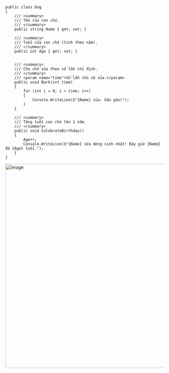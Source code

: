 ```

public class Dog
{
    /// <summary>
    /// Tên của con chó.
    /// </summary>
    public string Name { get; set; }

    /// <summary>
    /// Tuổi của con chó (tính theo năm).
    /// </summary>
    public int Age { get; set; }


    /// <summary>
    /// Cho chó sủa theo số lần chỉ định.
    /// </summary>
    /// <param name="time">Số lần chó sẽ sủa.</param>
    public void Bark(int time)
    {
        for (int i = 0; i < time; i++)
        {
            Console.WriteLine($"{Name} sủa: Gâu gâu!");
        }
    }

    /// <summary>
    /// Tăng tuổi con chó lên 1 năm.
    /// </summary>
    public void CelebrateBirthday()
    {
        Age++;
        Console.WriteLine($"{Name} vừa mừng sinh nhật! Bây giờ {Name} đã {Age} tuổi.");
    }
}

```
<img width="706" height="647" alt="image" src="https://github.com/user-attachments/assets/c1907e1e-7cfa-4e0b-bf0a-f76de0539bda" />

